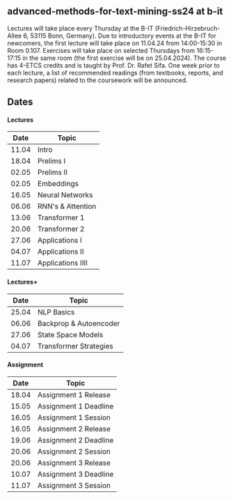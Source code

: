 ## advanced-methods-for-text-mining-ss24 at b-it

Lectures will take place every Thursday at the B-IT (Friedrich-Hirzebruch-Allee 6, 53115 Bonn, Germany). Due to introductory events at the B-IT for newcomers, the first lecture will take place on 11.04.24 from 14:00-15:30 in Room 0.107. Exercises will take place on selected Thursdays from 16:15-17:15 in the same room (the first exercise will be on 25.04.2024). The course has 4-ETCS credits and is taught by Prof. Dr. Rafet Sifa. One week prior to each lecture, a list of recommended readings (from textbooks, reports, and research papers) related to the coursework will be announced.

## Dates

#### Lectures

| Date   | Topic                            |
|--------|----------------------------------|
| 11.04  | Intro                            |
| 18.04  | Prelims I                        |
| 02.05  | Prelims II                       |
| 02.05  | Embeddings                       |
| 16.05  | Neural Networks                  |
| 06.06  | RNN's & Attention                |
| 13.06  | Transformer 1                    |
| 20.06  | Transformer 2                    |
| 27.06  | Applications I                   |
| 04.07  | Applications II                  |
| 11.07  | Applications IIII                |

#### Lectures+

| Date   | Topic                       |
|--------|-----------------------------|
| 25.04  | NLP Basics                  |
| 06.06  | Backprop & Autoencoder      |
| 27.06  | State Space Models          |
| 04.07  | Transformer Strategies      |

#### Assignment

| Date   | Topic                      |
|--------|----------------------------|
| 18.04  | Assignment 1 Release       |
| 15.05  | Assignment 1 Deadline      |
| 16.05  | Assignment 1 Session       |
| 16.05  | Assignment 2 Release       |
| 19.06  | Assignment 2 Deadline      |
| 20.06  | Assignment 2 Session       |
| 20.06  | Assignment 3 Release       |
| 10.07  | Assignment 3 Deadline      |
| 11.07  | Assignment 3 Session       |
